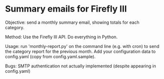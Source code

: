 # Summary emails for Firefly III

Objective: send a monthly summary email, showing totals for each category.

Method: Use the Firefly III API. Do everything in Python.

Usage: run 'monthly-report.py' on the command line (e.g. with cron) to send the category report for the previous month. Add your configuration data to config.yaml (copy from config.yaml.sample).

Bugs: SMTP authentication not actually implemented (despite appearing in config.yaml)
